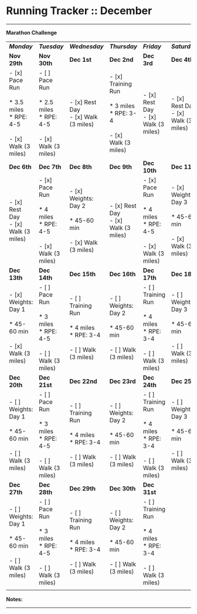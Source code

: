# Running Tracker :: December

* * *

**Marathon Challenge**

|     |     |     |     |     |     |     |     |
| --- | --- | --- | --- | --- | --- | --- | --- |
| **_Monday_** | **_Tuesday_** | **_Wednesday_** | **_Thursday_** | **_Friday_** | **_Saturday_** | **_Sunday_** | **Total** |
| **Nov 29th** | **Nov 30th** | **Dec 1st** | **Dec 2nd** | **Dec 3rd** | **Dec 4th** | **Dec 5th** | **Week 1** |
| - [x] Pace Run<br><br>* 3.5 miles<br>* RPE: 4-5<br><br>- [x] Walk (3 miles) | - [ ] Pace Run<br><br>* 2.5 miles<br>* RPE: 4-5<br><br>- [x] Walk (3 miles) | - [x] Rest Day<br>- [x] Walk (3 miles) | - [x] Training Run<br><br>* 3 miles<br>* RPE: 3-4<br><br>- [x] Walk (3 miles) | - [x] Rest Day<br>- [x] Walk (3 miles) | - [x] Rest Day<br>- [x] Walk (3 miles) | - [x] Long Run<br><br>* 5 miles<br>* RPE: 4-5<br><br>- [x] Walk (3 miles) | 11.5 Miles |
| **Dec 6th** | **Dec 7th** | **Dec 8th** | **Dec 9th** | **Dec 10th** | **Dec 11th** | **Dec 12th** | **Week 2** |
| - [x] Rest Day<br>- [x] Walk (3 miles) | - [x] Pace Run<br><br>* 4 miles<br>* RPE: 4-5<br><br>- [x] Walk (3 miles) | - [x] Weights: Day 2<br><br>* 45-60 min<br><br>- [x] Walk (3 miles) | - [x] Rest Day<br>- [x] Walk (3 miles) | - [x] Pace Run<br><br>* 4 miles<br>* RPE: 4-5<br><br>- [x] Walk (3 miles) | - [x] Weights: Day 3<br><br>* 45-60 min<br><br>- [x] Walk (3 miles) | - [x] Long Run<br><br>* 6 miles<br>* RPE: 2-3<br><br>- [x] Walk (3 miles) | 14 Miles run<br>21 Miles walked |
| **Dec 13th** | **Dec 14th** | **Dec 15th** | **Dec 16th** | **Dec 17th** | **Dec 18th** | **Dec 19th** | **Week 3** |
| - [x] Weights: Day 1<br><br>* 45-60 min<br><br>- [x] Walk (3 miles) | - [ ] Pace Run<br><br>* 3 miles<br>* RPE: 4-5<br><br>- [ ] Walk (3 miles) | - [ ] Training Run<br><br>* 4 miles<br>* RPE: 3-4<br><br>- [ ] Walk (3 miles) | - [ ] Weights: Day 2<br><br>* 45-60 min<br><br>- [ ] Walk (3 miles) | - [ ] Training Run<br><br>* 4 miles<br>* RPE: 3-4<br><br>- [ ] Walk (3 miles) | - [ ] Weights: Day 3<br><br>* 45-60 min<br><br>- [ ] Walk (3 miles) | - [ ] Long Run<br><br>* 9 miles<br>* RPE: 2-3<br><br>- [ ] Walk (3 miles) | 20 Miles |
| **Dec 20th** | **Dec 21st** | **Dec 22nd** | **Dec 23rd** | **Dec 24th** | **Dec 25th** | **Dec 26th** | **Week 4** |
| - [ ] Weights: Day 1<br><br>* 45-60 min<br><br>- [ ] Walk (3 miles) | - [ ] Pace Run<br><br>* 3 miles<br>* RPE: 4-5<br><br>- [ ] Walk (3 miles) | - [ ] Training Run<br><br>* 4 miles<br>* RPE: 3-4<br><br>- [ ] Walk (3 miles) | - [ ] Weights: Day 2<br><br>* 45-60 min<br><br>- [ ] Walk (3 miles) | - [ ] Training Run<br><br>* 4 miles<br>* RPE: 3-4<br><br>- [ ] Walk (3 miles) | - [ ] Weights: Day 3<br><br>* 45-60 min<br><br>- [ ] Walk (3 miles) | - [ ] Long Run<br><br>* 6 miles<br>* RPE: 2-3<br><br>- [ ] Walk (3 miles) | 17 Miles |
| **Dec 27th** | **Dec 28th** | **Dec 29th** | **Dec 30th** | **Dec 31st** |     |     | **Week 5** |
| - [ ] Weights: Day 1<br><br>* 45-60 min<br><br>- [ ] Walk (3 miles) | - [ ] Pace Run<br><br>* 3 miles<br>* RPE: 4-5<br><br>- [ ] Walk (3 miles) | - [ ] Training Run<br><br>* 4 miles<br>* RPE: 3-4<br><br>- [ ] Walk (3 miles) | - [ ] Weights: Day 2<br><br>* 45-60 min<br><br>- [ ] Walk (3 miles) | - [ ] Training Run<br><br>* 4 miles<br>* RPE: 3-4<br><br>- [ ] Walk (3 miles) |     |     | 22 Miles |
|     |     |     |     |     |     |     |     |

**Notes:**

* * *
